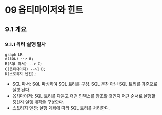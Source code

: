 # 09 옵티마이저와 힌트

## 9.1 개요

### 9.1.1 쿼리 실행 절차

```mermaid
graph LR
A(SQL) --> B;
B(SQL 파서) --> C;
C(옵티마이저) --> D;
D(스토리지 엔진);
```

- SQL 파서: SQL 파싱하여 SQL 트리를 구성. SQL 문장 아닌 SQL 트리를 기준으로 실행 된다.
- 옵티마이저: SQL 트리를 다듬고 어떤 인덱스를 참조할 것인지 어떤 순서로 실행할 것인지 실행 계획을 구성한다.
- 스토리지 엔진: 실행 계획에 따라 SQL 트리를 처리한다.
